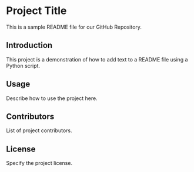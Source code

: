 # Project Title

This is a sample README file for our GitHub Repository.

## Introduction

This project is a demonstration of how to add text to a README file using a Python script.

## Usage

Describe how to use the project here.

## Contributors

List of project contributors.

## License

Specify the project license.
